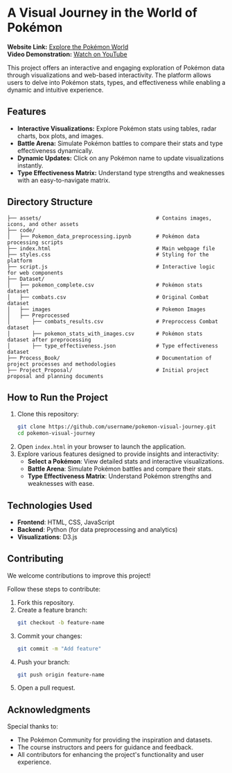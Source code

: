 # **A Visual Journey in the World of Pokémon**

**Website Link:** [Explore the Pokémon World](https://dataviscourse2024.github.io/group-project-visual-journey-in-the-world-of-pokemon/)  
**Video Demonstration:** [Watch on YouTube](https://www.youtube.com/watch?v=x-ZoCTh1Xqc&feature=youtu.be)  

This project offers an interactive and engaging exploration of Pokémon data through visualizations and web-based interactivity. The platform allows users to delve into Pokémon stats, types, and effectiveness while enabling a dynamic and intuitive experience.

## **Features**
- **Interactive Visualizations:** Explore Pokémon stats using tables, radar charts, box plots, and images.
- **Battle Arena:** Simulate Pokémon battles to compare their stats and type effectiveness dynamically.
- **Dynamic Updates:** Click on any Pokémon name to update visualizations instantly.
- **Type Effectiveness Matrix:** Understand type strengths and weaknesses with an easy-to-navigate matrix.

## **Directory Structure**
```
├── assets/                                     # Contains images, icons, and other assets
├── code/                        
│   ├── Pokemon_data_preprocessing.ipynb        # Pokémon data processing scripts
├── index.html                                  # Main webpage file
├── styles.css                                  # Styling for the platform
├── script.js                                   # Interactive logic for web components
├── Dataset/
│   ├── pokemon_complete.csv                    # Pokémon stats dataset
│   ├── combats.csv                             # Original Combat dataset
│   ├── images                                  # Pokemon Images
│   ├── Preprocessed                
│       ├── combats_results.csv                 # Preproccess Combat dataset
│       ├── pokemon_stats_with_images.csv       # Pokémon stats dataset after preprocessing
│       ├── type_effectiveness.json             # Type effectiveness dataset
├── Process_Book/                               # Documentation of project processes and methodologies
├── Project_Proposal/                           # Initial project proposal and planning documents
```

## **How to Run the Project**
1. Clone this repository:
   ```bash
   git clone https://github.com/username/pokemon-visual-journey.git
   cd pokemon-visual-journey
   ```
2. Open `index.html` in your browser to launch the application.
3. Explore various features designed to provide insights and interactivity:
   - **Select a Pokémon**: View detailed stats and interactive visualizations.
   - **Battle Arena**: Simulate Pokémon battles and compare their stats.
   - **Type Effectiveness Matrix**: Understand Pokémon strengths and weaknesses with ease.

## **Technologies Used**
- **Frontend**: HTML, CSS, JavaScript  
- **Backend**: Python (for data preprocessing and analytics)  
- **Visualizations**: D3.js  

## **Contributing**
We welcome contributions to improve this project!

Follow these steps to contribute:
1. Fork this repository.
2. Create a feature branch:
   ```bash
   git checkout -b feature-name
   ```
3. Commit your changes:
   ```bash
   git commit -m "Add feature"
   ```
4. Push your branch:
   ```bash
   git push origin feature-name
   ```
5. Open a pull request.

## **Acknowledgments**
Special thanks to:
- The Pokémon Community for providing the inspiration and datasets.
- The course instructors and peers for guidance and feedback.
- All contributors for enhancing the project's functionality and user experience.
